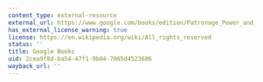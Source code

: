 ```yaml
---
content_type: external-resource
external_url: https://www.google.com/books/edition/Patronage_Power_and_Poverty_in_Southern/TfKb3ZmyovcC?hl=en&gbpv=1
has_external_license_warning: true
license: https://en.wikipedia.org/wiki/All_rights_reserved
status: ''
title: Google Books
uid: 2cea9f8d-ba54-47f1-9b84-7065d4523606
wayback_url: ''
---
```

